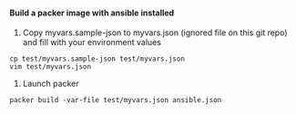 #### Build a packer image with ansible installed

1. Copy myvars.sample-json to myvars.json (ignored file on this git repo) and fill with your environment values
```
cp test/myvars.sample-json test/myvars.json
vim test/myvars.json
```

1. Launch packer

```
packer build -var-file test/myvars.json ansible.json
```

